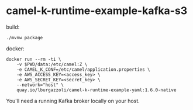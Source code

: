 # camel-k-runtime-example-kafka-s3

build:
```shell script
./mvnw package
```

docker:
```shell script
docker run --rm -ti \
    -v $PWD/data:/etc/camel:Z \
    -e CAMEL_K_CONF=/etc/camel/application.properties \
    -e AWS_ACCESS_KEY=<access_key> \
    -e AWS_SECRET_KEY=<secret_key> \
    --network="host" \
    quay.io/lburgazzoli/camel-k-runtime-example-yaml:1.6.0-native
```

You'll need a running Kafka broker locally on your host.
